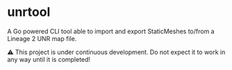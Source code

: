 # unrtool
A Go powered CLI tool able to import and export StaticMeshes to/from a Lineage 2 UNR map file.

:warning: This project is under continuous development. Do not expect it to work in any way until it is completed!
